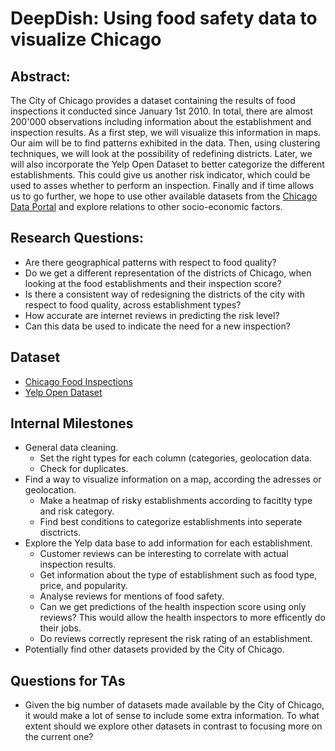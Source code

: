 # DeepDish: Using food safety data to visualize Chicago

## Abstract:


The City of Chicago provides a dataset containing the results of food inspections it conducted since January 1st 2010. In total, there are almost 200'000 observations including information about the establishment and inspection results. 
As a first step, we will visualize this information in maps. Our aim will be to find patterns exhibited in the data. Then, using clustering techniques, we will look at the possibility of redefining districts.
Later, we will also incorporate the Yelp Open Dataset to better categorize the different establishments. This could give us another risk indicator, which could be used to asses whether to perform an inspection.
Finally and if time allows us to go further, we hope to use other available datasets from the [Chicago Data Portal](https://data.cityofchicago.org) and explore relations to other socio-economic factors.

<!--Our goal in this project is to visualize the city of Chicago as a graph of the food violation in an appealing and concise way in order to analyse the streets where the most violation occurs. In a second part we can thus use another dataset provided by the Chicago Data Portal such as Crimes - 2001 to present and look for correlation between th district with high crime and food violation.  Through this we hope to gain deeper insight into how the city of Chicago can be analyzed and which implications on the population can be inferred by food violation.-->

## Research Questions:
- Are there geographical patterns with respect to food quality?
- Do we get a different representation of the districts of Chicago, when looking at the food establishments and their inspection score?
- Is there a consistent way of redesigning the districts of the city with respect to food quality, across establishment types?
- How accurate are internet reviews in predicting the risk level?
- Can this data be used to indicate the need for a new inspection?

## Dataset 
- [Chicago Food Inspections](https://www.kaggle.com/chicago/chicago-food-inspections)
- [Yelp Open Dataset](https://www.yelp.com/dataset)

## Internal Milestones
- General data cleaning.
	- Set the right types for each column (categories, geolocation data. 
	- Check for duplicates.
- Find a way to visualize information on a map, according the adresses or geolocation.
	- Make a heatmap of risky establishments according to facitlty type and risk category.
	- Find best conditions to categorize establishments into seperate disctricts.
- Explore the Yelp data base to add information for each establishment.
	- Customer reviews can be interesting to correlate with actual inspection results.
	- Get information about the type of establishment such as food type, price, and popularity.
 	- Analyse reviews for mentions of food safety.
	- Can we get predictions of the health inspection score using only reviews? This would allow the health inspectors to more efficently do their jobs. 
	- Do reviews correctly represent the risk rating of an establishment.
- Potentially find other datasets provided by the City of Chicago.

## Questions for TAs
- Given the big number of datasets made available by the City of Chicago, it would make a lot of sense to include some extra information. To what extent should we explore other datasets in contrast to focusing more on the current one?
